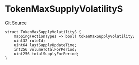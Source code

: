 # TokenMaxSupplyVolatilityS
[Git Source](https://github.com/thrackle-io/tron/blob/3811b4273256819e871165284a320ac92fbb3641/src/client/token/handler/diamond/RuleStorage.sol)


```solidity
struct TokenMaxSupplyVolatilityS {
    mapping(ActionTypes => bool) tokenMaxSupplyVolatility;
    uint32 ruleId;
    uint64 lastSupplyUpdateTime;
    int256 volumeTotalForPeriod;
    uint256 totalSupplyForPeriod;
}
```

